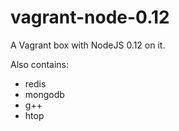 vagrant-node-0.12
=================

A Vagrant box with NodeJS 0.12 on it.

Also contains:
* redis
* mongodb
* g++
* htop
